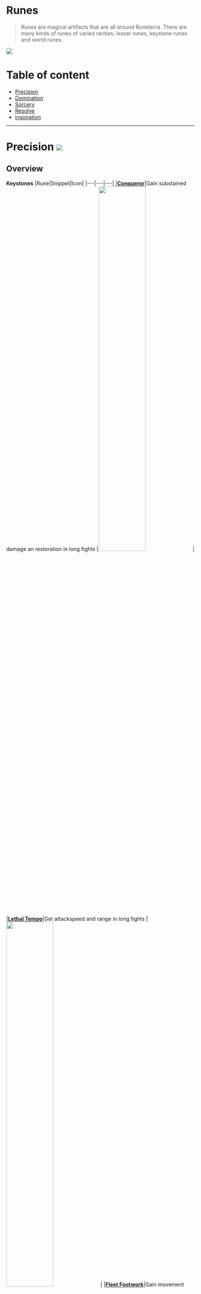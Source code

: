 # Runes
> Runes are magical artifacts that are all around Runeterra. There are many kinds of runes of varied rarities; lesser runes, keystone runes and world runes.

![](https://github.com/Sebastianhju/Runeterra-5e/blob/main/img-race/Worldrune.png)

# Table of content
- [Precision](https://github.com/Sebastianhju/Runeterra-5e/blob/main/Runes.md#precision-)
- [Domination](https://github.com/Sebastianhju/Runeterra-5e/blob/main/Runes.md#domination-)
- [Sorcery](https://github.com/Sebastianhju/Runeterra-5e/blob/main/Runes.md#sorcery-)
- [Resolve](https://github.com/Sebastianhju/Runeterra-5e/blob/main/Runes.md#resolve-)
- [inspiration](https://github.com/Sebastianhju/Runeterra-5e/blob/main/Runes.md#inspiration-)

---

# Precision ![](https://github.com/Sebastianhju/Runeterra-5e/blob/main/img-runes/Precision.png)

## Overview
**Keystones**
|Rune|Snippet|Icon|
|---|---|---|
|**[Conqueror](https://github.com/Sebastianhju/Runeterra-5e/blob/main/Runes.md#conqueror--)**|Gain substained damage an restoration in long fights |<img src="https://github.com/Sebastianhju/Runeterra-5e/blob/main/img-runes/Precision/Conqueror.png" width=50% height=50%>|
|**[Lethal Tempo](https://github.com/Sebastianhju/Runeterra-5e/blob/main/Runes.md#lethal-tempo--)**|Get attackspeed and range in long fights |<img src="https://github.com/Sebastianhju/Runeterra-5e/blob/main/img-runes/Precision/LethalTempo.png" width=50% height=50%>|
|**[Fleet Footwork](https://github.com/Sebastianhju/Runeterra-5e/blob/main/Runes.md#fleet-footwork--)**|Gain movement speed and substain while moving in combat |<img src="https://github.com/Sebastianhju/Runeterra-5e/blob/main/img-runes/Precision/FleetFootwork.png" width=50% height=50%>|

## Keystones
### Conqueror  <img src="https://github.com/Sebastianhju/Runeterra-5e/blob/main/img-runes/Precision/Conqueror.png" Align=left width=25% height=25%>
Whenever you damage enemies, you gain stacks of Conqueror. One stack for ranged attacks, and two stacks for melee attacks. Whenever you get 6 stacks, you gain 1d4 additional damage from your attacks, and you heal for the additional damage dealt. 

**Conqueror Scaling**
|Level|Damage|
|---|---|
|1| 1d4 |
|3| 1d6|
|6|1d8|
|9|2d6|

---
### Lethal Tempo  <img src="https://github.com/Sebastianhju/Runeterra-5e/blob/main/img-runes/Precision/LethalTempo.png" Align=left width=25% height=25%>
Whenever you damage enemies, you gain stacks of Lethal Tempo. One stack for ranged attacks, and two stacks for melee attacks. Whenever you get 6 stacks, you gain 10ft reach on meele weapons, and 10 feet extra range for ranged weapons and spells. In addition you can make an extra attack as a part of your attack action.

**Lethal Tempo Scaling**
|Level|Damage|
|---|---|
|1|10 feet reach and 10 feet range |
|3| 10 feet reach and 15 feet range|
|6|15 feet reach and 20 feet range |
|9|15 feet reach and 30 feet range|

---
### Fleet Footwork  <img src="https://github.com/Sebastianhju/Runeterra-5e/blob/main/img-runes/Precision/FleetFootwork.png" Align=left width=25% height=25%>
Whenever you move and attack you gain *Energize* Stacks. You gain 1 stack for every feet you move, and five stacks for every attack you hit up to a maximum of 50 stacks. When you have 50 stacks, the next time you deal damage, you deal an additional 1d4 damage, and heal equal to the additional damage. In addition you gian *agility* and 10 feet movementspeed until the end of your turn

**Fleet Footwork Scaling**
|Level|Damage|
|---|---|
|1| 1d4 |
|3| 1d6|
|6|1d8|
|9|2d6|
---

# Domination ![](https://github.com/Sebastianhju/Runeterra-5e/blob/main/img-runes/Domination.png)

## Overview
**Keystones**
|**Rune**|**Snippet**|**Icon**|
|---|---|---|
|**[Electrocute](https://github.com/Sebastianhju/Runeterra-5e/blob/main/Runes.md#electrocute-)**| Deal additional lightning damage when you hit a target with three attacks| <img src="https://github.com/Sebastianhju/Runeterra-5e/blob/main/img-runes/Domination/Electrocute.png" width=50% height=50%>|
|**[Dark Harvest](https://github.com/Sebastianhju/Runeterra-5e/blob/main/Runes.md#dark-harvest-)** | Deal additional force damage to bloodied targets  |<img src="https://github.com/Sebastianhju/Runeterra-5e/blob/main/img-runes/Domination/DarkHarvest.png" width=50% height=50%> |
|**[Predator](https://github.com/Sebastianhju/Runeterra-5e/blob/main/Runes.md#predator-)** | You can dash as a bonus action and gain advantage on rushed attacks | <img src="https://github.com/Sebastianhju/Runeterra-5e/blob/main/img-runes/Domination/Predator.png" width=50% height=50%>|

## Keystones
### Electrocute <img src="https://github.com/Sebastianhju/Runeterra-5e/blob/main/img-runes/Domination/Electrocute.png" Align=left width=25% height=25%>
Damaging an enemy generate a stacks of Electrocute, up to one per attack or spell cast. Applying 3 stacks to a target causes them to be struck by lightning damage.  Once used, it cannot be used again until a minute has passed or you kill a unit.

**Electrocute Damage**
|Level|Damage|
|---|---|
|1| 2d8|
|3| 2d8|
|6|3d8|
|9|3d8|

---
### Dark Harvest <img src="https://github.com/Sebastianhju/Runeterra-5e/blob/main/img-runes/Domination/DarkHarvest.png" Align=left width=25% height=25%>
Whenever you damage a bloody creature you gain a stack of Harvest. In addition the bloody creature take additional *Force* damage based on how many stacks of Harvest you have obtained. Once used, it cannot be used again until you kill a unit of CR 1 or higher, or finish a long rest. 

**Harvest damage**
| Harvest Stacks | Damage                               |
| -------------- | ------------------------------------ |
| 0              | 1d4 Force Damage                     |
| 15             | 1d6 Force Damage                     |
| 35             | 1d8 Force Damage                     |
| 60             | 1d8 + proficiency bonus Force Damage |
| 100            | 2d6 + proficiency bonus Force Damage |
| 150            | 2d8 + proficiency bonus Force Damage |
| 210            | 3d6 + proficiency bonus Force Damage |
| 280            | 3d8 + proficiency bonus Force Damage |
| 350            | 4d6 + proficiency bonus Force Damage |
| 500            | 4d8 + proficiency bonus Force Damage                                     |

---
### Predator <img src="https://github.com/Sebastianhju/Runeterra-5e/blob/main/img-runes/Domination/Predator.png" Align=left width=25% height=25%>
You can dash as a bonus action. Whenever you dash, you next melee attack gains advantage. Once used, it cannot be used again until a minute has passed.

**Predator Scaling**
|Level|Effect|
|---|---|
|1| Dash as a bonus action and advantage on meele attacks after dashing |
|3| The attack after the dash deals an additional 1d6 *necrotic* damage|
|6|Predator has no cooldown|
|9|You gain an additional bonus action that must be used to take the dash action|

---

# Sorcery ![](https://github.com/Sebastianhju/Runeterra-5e/blob/main/img-runes/Sorcery.png)
## Overview
**Keystones**
|**Rune**|**Snippet**|**Icon**|
|---|---|---|
|**[Summon Aery](https://github.com/Sebastianhju/Runeterra-5e/blob/main/Runes.md#summon-aery-)**| Summon a loyal freind that can shield allies| <img src="https://github.com/Sebastianhju/Runeterra-5e/blob/main/img-runes/Sorcery/SummonAery.png" width=50% height=50%>|
|**[Arcane Comet](https://github.com/Sebastianhju/Runeterra-5e/blob/main/Runes.md#arcane-comet-)** | Whenever you deal damage, a large comet deals damage in a circle  |<img src="https://github.com/Sebastianhju/Runeterra-5e/blob/main/img-runes/Sorcery/ArcaneComet.png" width=50% height=50%> |
|**[Phase Rush](https://github.com/Sebastianhju/Runeterra-5e/blob/main/Runes.md#phase-rush-)** | Gain a burst of speed and agility in combat| <img src="https://github.com/Sebastianhju/Runeterra-5e/blob/main/img-runes/Sorcery/PhaseRush.png" width=50% height=50%>|

## Keystones
### Summon Aery  <img src="https://github.com/Sebastianhju/Runeterra-5e/blob/main/img-runes/Sorcery/SummonAery.png" Align=left width=25% height=25%>
As an action you can cast the find familliar spell, summoning Aery, without using components. Aery is a spirit that can shield your allies or deal damage to enemies. 

**Aery Scaling**
|Level|Effect|
|---|---|
|1| 1d4+2 damage or 5 temporary hit points |
|3| 1d6+3 damage or 10 temporary hit points|
|6|2d4+4 damage or 15 temporary hit points|
|9|2d6+5 damage or 20 temporary hit points|
---

### Arcane Comet <img src="https://github.com/Sebastianhju/Runeterra-5e/blob/main/img-runes/Sorcery/ArcaneComet.png" Align=left width=25% height=25%>
Whenever you deal magical damage to an enemy, a comet shoots out from you, dealing magical bludgeoning damage to all targets of your choosing. The damage and area of effect scales with your level. Once used, it cannot be used again until a minute has passed.

**Arcane Comet Scaling**
|Level|Effect|
|---|---|
|1| 1d6 damage in a 15 feet radius |
|3| 2d6 danage in a 15 feet radius|
|6|2d6 damage in a 30 feet radius|
|9|3d6 damage in a 30 feet radius|
---

### Phase Rush  <img src="https://github.com/Sebastianhju/Runeterra-5e/blob/main/img-runes/Sorcery/PhaseRush.png" Align=left width=25% height=25%>
When you deal damage to a target, they gain a stack of Phase, when a target gets three stacks you gain movementspeed and agility based on your level

**Phase Rush Scaling**
|Level|Effect|
|---|---|
|1| You gain 10 feet movement speed and agility|
|3| You gain 15 feet movement speed and agility|
|6|You gain 20 feet movement speed and agility|
|9|You gain 30 feet movement speed and agility|
---
# Resolve ![](https://github.com/Sebastianhju/Runeterra-5e/blob/main/img-runes/Resolve.png)
|**Rune**|**Snippet**|**Icon**|
|---|---|---|
|**[Grasp of the Undying](https://github.com/Sebastianhju/Runeterra-5e/blob/main/Runes.md#grasp-of-the-undying-)**| Drain the opponents health to get even healthier|<img src="https://github.com/Sebastianhju/Runeterra-5e/blob/main/img-runes/Resolve/GraspOfTheUndying.png" width=50% height=50%>|
|**[Aftershock](https://github.com/Sebastianhju/Runeterra-5e/blob/main/Runes.md#aftershock-)**| Immobilizing enemies makes you even more tanky|<img src="https://github.com/Sebastianhju/Runeterra-5e/blob/main/img-runes/Resolve/VeteranAftershock.png" width=50% height=50%>|
|**[Guardian](https://github.com/Sebastianhju/Runeterra-5e/blob/main/Runes.md#guardian-)**| Protect those close to you|<img src="https://github.com/Sebastianhju/Runeterra-5e/blob/main/img-runes/Resolve/Guardian.png" width=50% height=50%>|
---
## Keystones
### Grasp of the Undying  <img src="https://github.com/Sebastianhju/Runeterra-5e/blob/main/img-runes/Resolve/GraspOfTheUndying.png" Align=left width=25% height=25%>
For every turn in combat, you gain a stack of *Grasp*. When you are at three stacks, your next attack deals 1d4 extra necrotic damage. You heal equal to the necrotic damage dealt and gain stacks of *Undying* equal to the amount dealt. You gain more maximum hit points for each undying stack as shown on the table below. 

**Undying Scaling**
|Undying Stacks|Hit Points|
|---|---|
|20| You gain +3 maximum health|
|40| Youi gain +3 maximum health|
|75|You gain +3 maximum health|
|100|You gain +3 maximum health|
|130| You gain +3 maximum health|
|170| You gain +5 maximum health|
|225| You gain +5 maximum health|
|300 | You gain +7 maximum health|
|350| You gain +8 maximum health|
|400| You gain +10 maximum health|
|500| You gain +20 maximum health|

---
### Aftershock  <img src="https://github.com/Sebastianhju/Runeterra-5e/blob/main/img-runes/Resolve/VeteranAftershock.png" Align=left width=25% height=25%>
When you immobilize a creature, you gain temporary hit points based on your level, as shown on the table below. These temporary hit points last until the start of your next turn, if you still have any remaining at the start of your turn, enemies within 5 feet of you suffer damage equal to your temporary hit points. 

**Aftershock Scaling**
|Level|Hit Points|
|---|---|
|1| 5 temporary hit points|
|3| 10 temporary hit points|
|6|17 temporary hit points|
|9|25 temporary hit points|
---

### Guardian  <img src="https://github.com/Sebastianhju/Runeterra-5e/blob/main/img-runes/Resolve/Guardian.png" Align=left width=25% height=25%>
If you or an ally within 15ft of you takes leathal or 10 plus damage, guardian activates, giving you and selected ally temporary hit points based on your level, as shown on the table below. Once used, this effect cannot be used again until a minute has passed. 

**Guardian Scaling**
|Level|Hit Points|
|---|---|
|1| 5 temporary hit points|
|3| 10 temporary hit points|
|6| 15 temporary hit points|
|9| 20 temporary hit points|
---

# Inspiration ![](https://github.com/Sebastianhju/Runeterra-5e/blob/main/img-runes/Inspiration.png)
|**Rune**|**Snippet**|**Icon**|
|---|---|---|
|**[Glacial Augment](https://github.com/Sebastianhju/Runeterra-5e/blob/main/Runes.md#glacial-augment-)**| Immobilizing creatures increases your teams damage against them|<img src="https://github.com/Sebastianhju/Runeterra-5e/blob/main/img-runes/Inspiration/GlacialAugment.png" width=50% height=50%>|
|**[Unsealed Spellbook](https://github.com/Sebastianhju/Runeterra-5e/blob/main/Runes.md#unsealed-spellbook-)**| Select different [Summoner Spells] each day to help you|<img src="https://github.com/Sebastianhju/Runeterra-5e/blob/main/img-runes/Inspiration/UnsealedSpellbook.png" width=50% height=50%>|
|**[First Strike](https://github.com/Sebastianhju/Runeterra-5e/blob/main/Runes.md#first-strike-)**| Gain money for hitting the enemy before they can hit you|<img src="https://github.com/Sebastianhju/Runeterra-5e/blob/main/img-runes/Inspiration/FirstStrike.png" width=50% height=50%>|
---

## Keystones 
### Glacial Augment  <img src="https://github.com/Sebastianhju/Runeterra-5e/blob/main/img-runes/Inspiration/GlacialAugment.png" Align=left width=25% height=25%>
Whenever you immobilize a creature, they and all enemies within 10 feet of the target gains a *Mark of Cold* until the end of your next turn. A creature with *Mark of Cold* takes additional cold damage based on your level, as shown on the table below, the first time they are struck. Additionally their speed is halved until the end of their turn. Once used, this effect cannot be used aagain until a minute has passed. 

**Mark of Cold Scaling**
|Level|Hit Points|
|---|---|
|1|1d4 Cold Damage|
|3| 1d6 Cold Damage|
|6|1d8 Cold damage|
|9|2d6 Cold damage|
---

### Unsealed Spellbook  <img src="https://github.com/Sebastianhju/Runeterra-5e/blob/main/img-runes/Inspiration/UnsealedSpellbook.png" Align=left width=25% height=25%>
At the end of a long rest you can select a [Summoner Spell](https://github.com/Sebastianhju/Runeterra-5e/blob/main/SummonerSpells.md) to have that day, if you dont use it before you take a long rest it wanishes. Summoner spells are powerfull spells that can be used once before they vanish. You can never select the same spell two days in a row. At later levels you can get a new summoner spell when you finish a short rest.  

**Mark of Cold Scaling**
|Level|Hit Points|
|---|---|
|1|Long Rest|
|5|Short Rest|
|9|Short Rest, Select Two|
---

### First Strike  <img src="https://github.com/Sebastianhju/Runeterra-5e/blob/main/img-runes/Inspiration/FirstStrike.png" Align=left width=25% height=25%>
Whenever you deal damage against any creature that hasn't taken a turn in the combat yet you gain gold as shown on the table below.

**Mark of Cold Scaling**
|Level|Hit Points|
|---|---|
|1|Gold Equal to the damage dealt|
|6|Gold equal to to time the damage dealt|
|9|Gold equal to four times the damage dealt|
---
